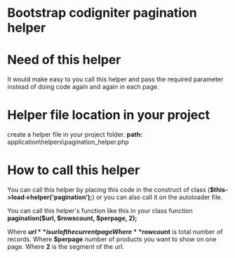 # Bootstrap codigniter pagination helper

# Need of this helper
It would make easy to you call this helper and pass the required parameter instead of doing code again and again in each page.

# Helper file location in your project
create a helper file in your project folder. **path:** application\helpers\pagination_helper.php 

# How to call this helper
You can call this helper by placing this code in the construct of class (**$this->load->helper('pagination');**) or you can also call it on the autoloader file. 

You can call this helper's function like this in your class function
**pagination($url, $rowscount, $perpage, 2);**

Where **$url** is url of the current page
Where **$rowcount** is total number of records.
Where **$perpage** number of products you want to show on one page.
Where **2** is the segment of the url.
